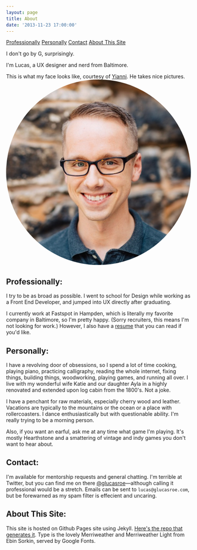 ```yaml
---
layout: page
title: About
date: '2013-11-23 17:00:00'
---
```


<div class="anchor-links">
<a href="#professionally">Professionally</a>
<a href="#personally">Personally</a>
<a href="#contact">Contact</a>
<a href="#aboutthissite">About This Site</a>
</div>

I don't go by G, surprisingly.

I'm Lucas, a UX designer and nerd from Baltimore.

<aside>This is what my face looks like, courtesy of <a href="http://www.cast83.com/">Yianni</a>. He takes nice pictures.</aside>
<img alt="Lucas' Face" src="/images/pages/lucas-face.jpg" class="about__profile" style="border-radius: 50%;">

## <a name="professionally"></a>Professionally:
I try to be as broad as possible. I went to school for Design while working as a Front End Developer, and jumped into UX directly after graduating.

I currently work at Fastspot in Hampden, which is literally my favorite company in Baltimore, so I'm pretty happy. (Sorry recruiters, this means I'm not looking for work.) However, I also have a <a href="/resume">resume</a> that you can read if you'd like.

## <a name="personally"></a>Personally:
I have a revolving door of obsessions, so I spend a lot of time cooking, playing piano, practicing calligraphy, reading the whole internet, fixing things, building things, woodworking, playing games, and running all over. I live with my wonderful wife Katie and our daughter Ayla in a highly renovated and extended upon log cabin from the 1800's. Not a joke.

I have a penchant for raw materials, especially cherry wood and leather. Vacations are typically to the mountains or the ocean or a place with rollercoasters. I dance enthusiastically but with questionable ability. I'm really trying to be a morning person.

Also, if you want an earful, ask me at any time what game I'm playing. It's mostly Hearthstone and a smattering of vintage and indy games you don't want to hear about.

## <a name="contact"></a> Contact:

I'm available for mentorship requests and general chatting. I'm terrible at Twitter, but you can find me on there [@glucasroe](http://twitter.com/glucasroe)&mdash;although calling it professional would be a stretch. Emails can be sent to `lucas@glucasroe.com`, but be forewarned as my spam filter is effecient and uncaring.

## <a name="aboutthissite"></a> About This Site:
This site is hosted on Github Pages site using Jekyll. [Here's the repo that generates it](https://github.com/glucasroe/glucasroe.github.io). Type is the lovely Merriweather and Merriweather Light from Ebin Sorkin, served by Google Fonts.
